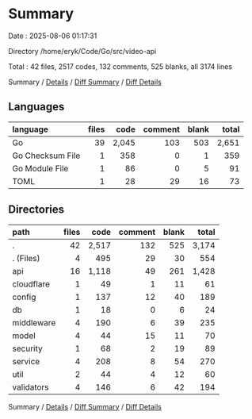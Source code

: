 # Summary

Date : 2025-08-06 01:17:31

Directory /home/eryk/Code/Go/src/video-api

Total : 42 files,  2517 codes, 132 comments, 525 blanks, all 3174 lines

Summary / [Details](details.md) / [Diff Summary](diff.md) / [Diff Details](diff-details.md)

## Languages
| language | files | code | comment | blank | total |
| :--- | ---: | ---: | ---: | ---: | ---: |
| Go | 39 | 2,045 | 103 | 503 | 2,651 |
| Go Checksum File | 1 | 358 | 0 | 1 | 359 |
| Go Module File | 1 | 86 | 0 | 5 | 91 |
| TOML | 1 | 28 | 29 | 16 | 73 |

## Directories
| path | files | code | comment | blank | total |
| :--- | ---: | ---: | ---: | ---: | ---: |
| . | 42 | 2,517 | 132 | 525 | 3,174 |
| . (Files) | 4 | 495 | 29 | 30 | 554 |
| api | 16 | 1,118 | 49 | 261 | 1,428 |
| cloudflare | 1 | 49 | 1 | 11 | 61 |
| config | 1 | 137 | 12 | 40 | 189 |
| db | 1 | 18 | 0 | 6 | 24 |
| middleware | 4 | 190 | 6 | 39 | 235 |
| model | 4 | 44 | 15 | 11 | 70 |
| security | 1 | 68 | 2 | 19 | 89 |
| service | 4 | 208 | 8 | 54 | 270 |
| util | 2 | 44 | 4 | 12 | 60 |
| validators | 4 | 146 | 6 | 42 | 194 |

Summary / [Details](details.md) / [Diff Summary](diff.md) / [Diff Details](diff-details.md)
